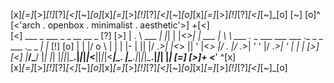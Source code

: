  [x]_[=]_[>]_[!]_[?]_[<]_[~]_[o]_[x]_[=]_[>]_[!]_[?]_[<]_[~]_[o]_[x]_[=]_[>]_[!]_[?]_[<]_[~]_[o]                                                                                           [~]
[o]^                        [<'arch . openbox . minimalist . aesthetic'>]                   +[<]  
[<]   ___        _   ___  _  _       __ __                                             _     [?]
[>]  | . \ ___ _| |_| | |<_>| | ___ |  \  \ ___ ._ _  ___  ___  ___ ._ _ _  ___ ._ _ _| |_   [!]
[o]  | | |/ o \ | | | |- | || |/ ._>|     |<_> || ' |<_> |/ . |/ ._>| ' ' |/ ._>| ' | | |    [>]
[<]  |___/\___/ |_| |_|  |_||_|\___.|_|_|_|<___||_|_|<___|\_. |\___.|_|_|_|\___.|_|_| |_|    [=]
[>]+                                                      <___'                             ^[x]    
 [x]_[=]_[>]_[!]_[?]_[<]_[~]_[o]_[x]_[=]_[>]_[!]_[?]_[<]_[~]_[o]_[x]_[=]_[>]_[!]_[?]_[<]_[~]_[o] 
    
